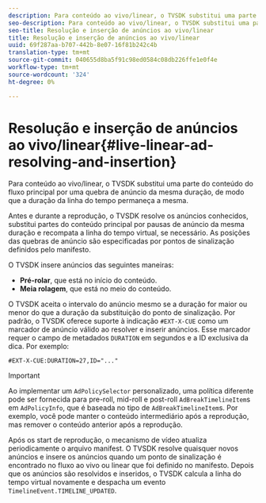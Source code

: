 ```yaml
---
description: Para conteúdo ao vivo/linear, o TVSDK substitui uma parte do conteúdo do fluxo principal por uma quebra de anúncio da mesma duração, de modo que a duração da linha do tempo permaneça a mesma.
seo-description: Para conteúdo ao vivo/linear, o TVSDK substitui uma parte do conteúdo do fluxo principal por uma quebra de anúncio da mesma duração, de modo que a duração da linha do tempo permaneça a mesma.
seo-title: Resolução e inserção de anúncios ao vivo/linear
title: Resolução e inserção de anúncios ao vivo/linear
uuid: 69f287aa-b707-442b-8e07-16f81b242c4b
translation-type: tm+mt
source-git-commit: 040655d8ba5f91c98ed0584c08db226ffe1e0f4e
workflow-type: tm+mt
source-wordcount: '324'
ht-degree: 0%

---
```



# Resolução e inserção de anúncios ao vivo/linear{#live-linear-ad-resolving-and-insertion}

Para conteúdo ao vivo/linear, o TVSDK substitui uma parte do conteúdo do fluxo principal por uma quebra de anúncio da mesma duração, de modo que a duração da linha do tempo permaneça a mesma.

Antes e durante a reprodução, o TVSDK resolve os anúncios conhecidos, substitui partes do conteúdo principal por pausas de anúncio da mesma duração e recompata a linha do tempo virtual, se necessário. As posições das quebras de anúncio são especificadas por pontos de sinalização definidos pelo manifesto.

O TVSDK insere anúncios das seguintes maneiras:

* **Pré-rolar**, que está no início do conteúdo.
* **Meia rolagem**, que está no meio do conteúdo.

O TVSDK aceita o intervalo do anúncio mesmo se a duração for maior ou menor do que a duração da substituição do ponto de sinalização. Por padrão, o TVSDK oferece suporte à indicação `#EXT-X-CUE` como um marcador de anúncio válido ao resolver e inserir anúncios. Esse marcador requer o campo de metadados `DURATION` em segundos e a ID exclusiva da dica. Por exemplo:

```
#EXT-X-CUE:DURATION=27,ID="..."
```

>[!IMPORTANT]
>
>Ao implementar um `AdPolicySelector` personalizado, uma política diferente pode ser fornecida para pre-roll, mid-roll e post-roll `AdBreakTimelineItem`s em `AdPolicyInfo`, que é baseada no tipo de `AdBreakTimelineItem`s. Por exemplo, você pode manter o conteúdo intermediário após a reprodução, mas remover o conteúdo anterior após a reprodução.

Após os start de reprodução, o mecanismo de vídeo atualiza periodicamente o arquivo manifest. O TVSDK resolve quaisquer novos anúncios e insere os anúncios quando um ponto de sinalização é encontrado no fluxo ao vivo ou linear que foi definido no manifesto. Depois que os anúncios são resolvidos e inseridos, o TVSDK calcula a linha do tempo virtual novamente e despacha um evento `TimelineEvent.TIMELINE_UPDATED`.
